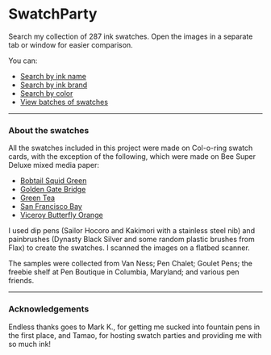# SwatchParty

Search my collection of 287 ink swatches. Open the images in a separate tab or window for easier comparison.

You can:
* [Search by ink name](/SearchByInkName.md)
* [Search by ink brand](/SearchByInkBrand.md)
* [Search by color](/SearchByColorCategory.md)
* [View batches of swatches](/SwatchPages)
___
### About the swatches ###
All the swatches included in this project were made on Col-o-ring swatch cards, with the exception of the following, which were made on Bee Super Deluxe mixed media paper:
* [Bobtail Squid Green](SearchSwatches/133.png)
* [Golden Gate Bridge](SearchSwatches/55.png)
* [Green Tea](SearchSwatches/132.png)
* [San Francisco Bay](SearchSwatches/167.png)
* [Viceroy Butterfly Orange](SearchSwatches/64.png)

I used dip pens (Sailor Hocoro and Kakimori with a stainless steel nib) and painbrushes (Dynasty Black Silver and some random plastic brushes from Flax) to create the swatches. I scanned the images on a flatbed scanner.

The samples were collected from Van Ness; Pen Chalet; Goulet Pens; the freebie shelf at Pen Boutique in Columbia, Maryland; and various pen friends.
___
### Acknowledgements ###
Endless thanks goes to Mark K., for getting me sucked into fountain pens in the first place, and Tamao, for hosting swatch parties and providing me with so much ink!
